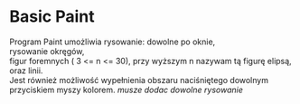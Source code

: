 # Basic Paint
Program Paint umożliwia rysowanie: 
dowolne po oknie, </br>
rysowanie okręgów, </br>
figur foremnych ( 3 <= n <= 30), przy wyższym n nazywam tą figurę elipsą, </br>
oraz linii. </br>
Jest również możliwość wypełnienia obszaru naciśniętego dowolnym przyciskiem myszy kolorem.
*musze dodac dowolne rysowanie*
